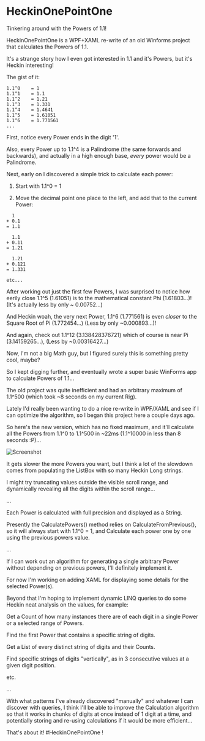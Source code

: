 # HeckinOnePointOne
Tinkering around with the Powers of 1.1!

HeckinOnePointOne is a WPF+XAML re-write of an old Winforms project that calculates the Powers of 1.1.

It's a strange story how I even got interested in 1.1 and it's Powers, but it's Heckin interesting!

The gist of it:
```
1.1^0	 = 1
1.1^1	 = 1.1
1.1^2	 = 1.21
1.1^3	 = 1.331
1.1^4	 = 1.4641	
1.1^5	 = 1.61051
1.1^6	 = 1.771561
...
```

First, notice every Power ends in the digit '1'.

Also, every Power up to 1.1^4 is a Palindrome (the same forwards and backwards), and actually in a high enough base, *every* power would be a Palindrome.

Next, early on I discovered a simple trick to calculate each power:

1) Start with 1.1^0 = 1

2) Move the decimal point one place to the left, and add that to the current Power:

```
  1
+ 0.1
= 1.1

  1.1
+ 0.11
= 1.21

  1.21
+ 0.121
= 1.331

etc...
```
After working out just the first few Powers, I was surprised to notice how eerily close 1.1^5 (1.61051) is to the mathematical constant Phi (1.61803...)! (It's actually less by only ~ 0.00752...)

And Heckin woah, the very next Power, 1.1^6 (1.771561) is even *closer* to the Square Root of Pi (1.772454...) (Less by only ~0.000893...)!

And again, check out 1.1^12 (3.138428376721) which of course is near Pi (3.14159265...), (Less by ~0.00316427...)

Now, I'm not a big Math guy, but I figured surely this is something pretty cool, maybe?

So I kept digging further, and eventually wrote a super basic WinForms app to calculate Powers of 1.1...

The old project was quite inefficient and had an arbitrary maximum of 1.1^500 (which took ~8 seconds on my current Rig).


Lately I'd really been wanting to do a nice re-write in WPF/XAML and see if I can optimize the algorithm, so I began this project here a couple days ago.

So here's the new version, which has no fixed maximum, and it'll calculate all the Powers from 1.1^0 to 1.1^500 in ~22ms (1.1^10000 in less than 8 seconds :P)...

![Screenshot](http://www.askdrax.com/HeckinOnePointOne/NewFasterWPFVersion.png)

It gets slower the more Powers you want, but I think a lot of the slowdown comes from populating the ListBox with so many Heckin Long strings.

I might try truncating values outside the visible scroll range, and dynamically revealing all the digits within the scroll range...

...

Each Power is calculated with full precision and displayed as a String.

Presently the CalculatePowers() method relies on CalculateFromPrevious(), so it will always start with 1.1^0 = 1, and Calculate each power one by one using the previous powers value.

...

If I can work out an algorithm for generating a single arbitrary Power without depending on previous powers, I'll definitely implement it.

For now I'm working on adding XAML for displaying some details for the selected Power(s).


Beyond that I'm hoping to implement dynamic LINQ queries to do some Heckin neat analysis on the values, for example:

Get a Count of how many instances there are of each digit in a single Power or a selected range of Powers.

Find the first Power that contains a specific string of digits.

Get a List of every distinct string of digits and their Counts.

Find specific strings of digits "vertically", as in 3 consecutive values at a given digit position.

etc.

...

With what patterns I've already discovered "manually" and whatever I can discover with queries, I think I'll be able to improve the Calculation algorithm so that it works in chunks of digits at once instead of 1 digit at a time, and potentially storing and re-using calculations if it would be more efficient...

That's about it! #HeckinOnePointOne !





